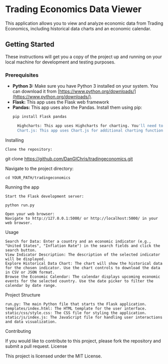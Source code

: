 # Trading Economics Data Viewer

This application allows you to view and analyze economic data from Trading Economics, including historical data charts and an economic calendar.

## Getting Started

These instructions will get you a copy of the project up and running on your local machine for development and testing purposes.

### Prerequisites

* **Python 3:** Make sure you have Python 3 installed on your system.  You can download it from [https://www.python.org/downloads/](https://www.python.org/downloads/).
* **Flask:** This app uses the Flask web framework
* **Pandas:** This app uses also the Pandas. Install them using pip:
  ```bash
  pip install Flask pandas

    Highcharts: This app uses Highcharts for charting. You'll need to include the Highcharts library in your HTML (see index.html). The free, non-commercial version is sufficient for development/testing.
    Chart.js: This app uses Chart.js for additional charting functionality. Make sure you include the Chart.js library in your HTML.

Installing

    Clone the repository:

git clone https://github.com/DanGlChris/tradingeconomics.git

Navigate to the project directory:

    cd YOUR_PATH/tradingeconomics

Running the app

    Start the Flask development server:

    python run.py

    Open your web browser:
    Navigate to http://127.0.0.1:5000/ or http://localhost:5000/ in your web browser.

Usage

    Search for Data: Enter a country and an economic indicator (e.g., "United States", "Inflation Rate") in the search fields and click the search button.
    View Indicator Description: The description of the selected indicator will be displayed.
    Explore Historical Data Chart: The chart will show the historical data for the chosen indicator. Use the chart controls to download the data in CSV or JSON format.
    Browse the Economic Calendar: The calendar displays upcoming economic events for the selected country. Use the date picker to filter the calendar by date range.

Project Structure

    run.py: The main Python file that starts the Flask application.
    templates/index.html: The HTML template for the user interface.
    static/css/style.css: The CSS file for styling the application.
    static/js/index.js: The JavaScript file for handling user interactions and data visualization.

Contributing

If you would like to contribute to this project, please fork the repository and submit a pull request.
License

This project is licensed under the MIT License.